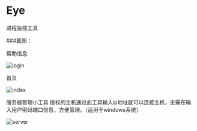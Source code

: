 # Eye
进程监控工具

###截图：

帮助信息

![login](https://github.com/yunhostnet/OpsAdmin/blob/master/static/screen/login.jpg)

首页

![index](https://github.com/yunhostnet/OpsAdmin/blob/master/static/screen/index.jpg)


服务器管理小工具
授权的主机通过此工具输入ip地址就可以连接主机，无需在输入用户密码端口信息，方便管理。（适用于windows系统）

![server](https://github.com/yunhostnet/OpsAdmin/blob/master/static/screen/server.jpg)


